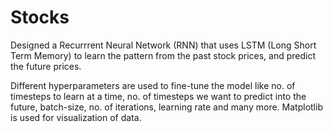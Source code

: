 # Stocks

Designed a Recurrrent Neural Network (RNN) that uses LSTM (Long Short Term Memory) to learn the pattern from the past stock prices, and predict the future prices.

Different hyperparameters are used to fine-tune the model like no. of timesteps to learn at a time, no. of timesteps we want to predict into the future,
batch-size, no. of iterations, learning rate and many more. Matplotlib is used for visualization of data.
